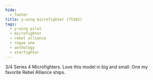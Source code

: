 ```yaml
---
hide:
  - footer
title: y-wing microfighter (75162)
tags:
  - y-wing pilot
  - microfighter
  - rebel alliance
  - rogue one
  - anthology
  - starfighter
---
```


3/4 Series 4 Microfighters. Love this model in big and small. One my favorite Rebel Alliance ships.

